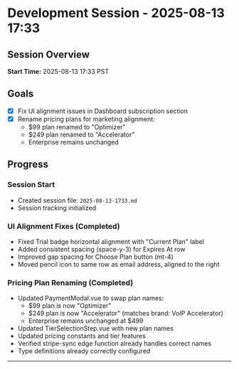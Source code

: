 # Development Session - 2025-08-13 17:33

## Session Overview
**Start Time:** 2025-08-13 17:33 PST

## Goals
- [x] Fix UI alignment issues in Dashboard subscription section
- [x] Rename pricing plans for marketing alignment:
  - $99 plan renamed to "Optimizer"
  - $249 plan renamed to "Accelerator" 
  - Enterprise remains unchanged

## Progress

### Session Start
- Created session file: `2025-08-13-1733.md`
- Session tracking initialized

### UI Alignment Fixes (Completed)
- Fixed Trial badge horizontal alignment with "Current Plan" label
- Added consistent spacing (space-y-3) for Expires At row
- Improved gap spacing for Choose Plan button (mt-4)
- Moved pencil icon to same row as email address, aligned to the right

### Pricing Plan Renaming (Completed)
- Updated PaymentModal.vue to swap plan names:
  - $99 plan is now "Optimizer"
  - $249 plan is now "Accelerator" (matches brand: VoIP Accelerator)
  - Enterprise remains unchanged at $499
- Updated TierSelectionStep.vue with new plan names
- Updated pricing constants and tier features
- Verified stripe-sync edge function already handles correct names
- Type definitions already correctly configured

---
